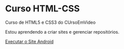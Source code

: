 # Curso HTML-CSS
 Curso de HTML5 e CSS3 do CUrsoEmVideo

 Estou aprendendo a criar sites e gerenciar repositórios.

 <a href="rafalemke.github.io/HTML-CSS/Desafios/D010/android.html">Executar o Site Android</a>